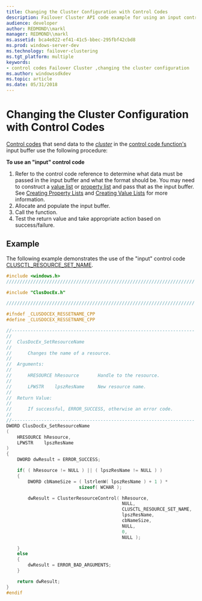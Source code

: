```yaml
---
title: Changing the Cluster Configuration with Control Codes
description: Failover Cluster API code example for using an input control code.
audience: developer
author: REDMOND\\markl
manager: REDMOND\\markl
ms.assetid: bca4e822-ef41-41c5-bbec-295fbf42cbd8
ms.prod: windows-server-dev
ms.technology: failover-clustering
ms.tgt_platform: multiple
keywords:
- control codes Failover Cluster ,changing the cluster configuration
ms.author: windowssdkdev
ms.topic: article
ms.date: 05/31/2018
---
```


# Changing the Cluster Configuration with Control Codes

[Control codes](about-control-codes.md) that send data to the [*cluster*](https://www.bing.com/search?q=*cluster*) in the [control code function's](control-code-functions.md) input buffer use the following procedure:

**To use an "input" control code**

1.  Refer to the control code reference to determine what data must be passed in the input buffer and what the format should be. You may need to construct a [value list](value-lists.md) or [property list](property-lists.md) and pass that as the input buffer. See [Creating Property Lists](creating-property-lists.md) and [Creating Value Lists](creating-value-lists.md) for more information.
2.  Allocate and populate the input buffer.
3.  Call the function.
4.  Test the return value and take appropriate action based on success/failure.

## Example

The following example demonstrates the use of the "input" control code [CLUSCTL\_RESOURCE\_SET\_NAME](clusctl-resource-set-name.md).


```C++
#include <windows.h>
//////////////////////////////////////////////////////////////////////

#include "ClusDocEx.h"    

//////////////////////////////////////////////////////////////////////

#ifndef _CLUSDOCEX_RESSETNAME_CPP
#define _CLUSDOCEX_RESSETNAME_CPP

//--------------------------------------------------------------------
//
//  ClusDocEx_SetResourceName
//
//      Changes the name of a resource.
//
//  Arguments:
//
//      HRESOURCE hResource       Handle to the resource.
//
//      LPWSTR    lpszResName     New resource name.
//
//  Return Value:
//
//      If successful, ERROR_SUCCESS, otherwise an error code.
//
//--------------------------------------------------------------------
DWORD ClusDocEx_SetResourceName
(
    HRESOURCE hResource,
    LPWSTR    lpszResName
)
{
    DWORD dwResult = ERROR_SUCCESS;

    if( ( hResource != NULL ) || ( lpszResName != NULL ) )
    {
        DWORD cbNameSize = ( lstrlenW( lpszResName ) + 1 ) * 
                           sizeof( WCHAR );

        dwResult = ClusterResourceControl( hResource,
                                           NULL,
                                           CLUSCTL_RESOURCE_SET_NAME,
                                           lpszResName,
                                           cbNameSize,
                                           NULL,
                                           0,
                                           NULL );

    }
    else
    {
        dwResult = ERROR_BAD_ARGUMENTS;
    }

    return dwResult;
}
#endif
```



 

 




